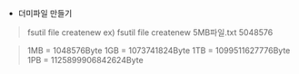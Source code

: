 - 더미파일 만들기
> fsutil file createnew <file name> <length>
> ex) fsutil file createnew 5MB파일.txt 5048576
  
> 1MB = 1048576Byte
> 1GB = 1073741824Byte
1TB = 1099511627776Byte
> 1PB = 1125899906842624Byte



